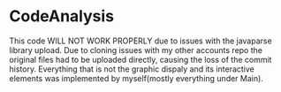 # CodeAnalysis
This code WILL NOT WORK PROPERLY due to issues with the javaparse library upload. Due to cloning issues with my other accounts repo the original files had to be uploaded directly, causing the loss of the commit history. Everything that is not the graphic dispaly and its interactive elements was implemented by myself(mostly everything under Main).
